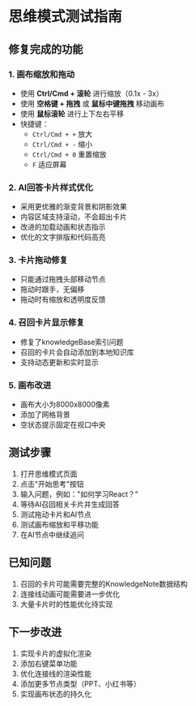 # 思维模式测试指南

## 修复完成的功能

### 1. **画布缩放和拖动**
- 使用 **Ctrl/Cmd + 滚轮** 进行缩放（0.1x - 3x）
- 使用 **空格键 + 拖拽** 或 **鼠标中键拖拽** 移动画布
- 使用 **鼠标滚轮** 进行上下左右平移
- 快捷键：
  - `Ctrl/Cmd + +` 放大
  - `Ctrl/Cmd + -` 缩小
  - `Ctrl/Cmd + 0` 重置缩放
  - `F` 适应屏幕

### 2. **AI回答卡片样式优化**
- 采用更优雅的渐变背景和阴影效果
- 内容区域支持滚动，不会超出卡片
- 改进的加载动画和状态指示
- 优化的文字排版和代码高亮

### 3. **卡片拖动修复**
- 只能通过拖拽头部移动节点
- 拖动时跟手，无偏移
- 拖动时有缩放和透明度反馈

### 4. **召回卡片显示修复**
- 修复了knowledgeBase索引问题
- 召回的卡片会自动添加到本地知识库
- 支持动态更新和实时显示

### 5. **画布改进**
- 画布大小为8000x8000像素
- 添加了网格背景
- 空状态提示固定在视口中央

## 测试步骤

1. 打开思维模式页面
2. 点击"开始思考"按钮
3. 输入问题，例如："如何学习React？"
4. 等待AI召回相关卡片并生成回答
5. 测试拖动卡片和AI节点
6. 测试画布缩放和平移功能
7. 在AI节点中继续追问

## 已知问题

1. 召回的卡片可能需要完整的KnowledgeNote数据结构
2. 连接线动画可能需要进一步优化
3. 大量卡片时的性能优化待实现

## 下一步改进

1. 实现卡片的虚拟化渲染
2. 添加右键菜单功能
3. 优化连接线的渲染性能
4. 添加更多节点类型（PPT、小红书等）
5. 实现画布状态的持久化